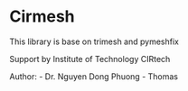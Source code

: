 # Cirmesh

This library is base on trimesh and pymeshfix

Support by Institute of Technology CIRtech

Author: 
    - Dr. Nguyen Dong Phuong
    - Thomas